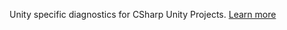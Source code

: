 Unity specific diagnostics for CSharp Unity Projects. [Learn more](https://github.com/microsoft/microsoft.unity.analyzers)
